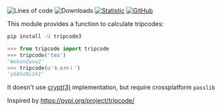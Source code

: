 ![Lines of code](https://img.shields.io/tokei/lines/github/ablaternae/py-tripcode)
![Downloads](https://img.shields.io/pypi/dm/tripcode3)
[![Statistic](https://pepy.tech/badge/tripcode3/week)](https://pepy.tech/project/tripcode3)
[![GitHub](https://img.shields.io/github/license/ablaternae/py-tripcode)](https://github.com/ablaternae/py-tripcode/blob/trunk/LICENSE.md)

This module provides a function to calculate tripcodes:
```bash
pip install -U tripcode3
```
```python
>>> from tripcode import tripcode
>>> tripcode('tea')
'WokonZwxw2'
>>> tripcode(u'ｋａｍｉ')
'yGAhoNiShI'
```

It doesn't use [crypt(3)](https://man7.org/linux/man-pages/man3/crypt.3.html) implementation, but require crossplatform `passlib`

Inspired  by https://pypi.org/project/tripcode/
